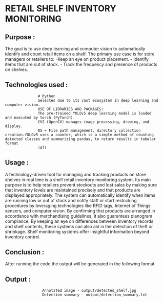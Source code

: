 # RETAIL SHELF INVENTORY MONITORING

## Purpose : 
The goal is to use deep learning and computer vision to automatically identify and count retail items on a shelf.
The primary use case is for store managers or retailers to:
               -Keep an eye on product placement.
               - Identify items that are out of stock. 
               - Track the frequency and presence of products on shelves.
## Technologies used :
                   # Python
                   Selected due to its vast ecosystem in deep learning and computer vision.
                   USE OF LIBRARIES AND PACKAGES:
                   The pre-trained YOLOv5 deep learning model is loaded and executed by torch (PyTorch). 
                   CV2 (OpenCV) manages image processing, drawing, and display.
                   OS = File path management, directory collection creation.YOLOv5 uses a counter, which is a simple method of counting detected classes and summarizing pandas, to return results in tabular format 
                   (df)
 ## Usage :
 A technology-driven tool for managing and tracking products on store shelves in real time is a shelf retail inventory monitoring system. Its main purpose is to help retailers prevent stockouts and lost 
sales by making sure that inventory levels are maintained precisely and that products are displayed appropriately. The system can automatically identify when items are running low or out of stock and          notify staff or start restocking procedures by leveraging technologies like RFID tags, Internet of Things sensors, and computer vision. By confirming that products are arranged in accordance with 
merchandising guidelines, it also guarantees planogram compliance. By keeping an eye on differences between inventory records and shelf contents, these systems can also aid in the detection of theft or 
shrinkage. Shelf monitoring systems offer insightful information beyond inventory control.
## Conclusion :
After running the code the output will be generated in the following format
## Output :
                     Annotated image - output/detected_shelf.jpg
                     Detection summary - output/detection_summary.txt


        
